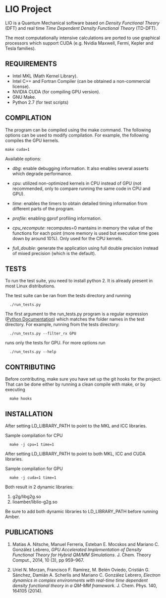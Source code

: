 LIO Project
============

LIO is a Quantum Mechanical software based on _Density Functional Theory_ (DFT) and real time _Time Dependent Density Functional Theory_ (TD-DFT).

The most computationally intensive calculations are ported to use graphical processors which support CUDA
(e.g. Nvidia Maxwell, Fermi, Kepler and Tesla families).

REQUIREMENTS
------------

* Intel MKL (Math Kernel Library).
* Intel C++ and Fortran Compiler (can be obtained a non-commercial license).
* NVIDIA CUDA (for compiling GPU version).
* GNU Make.
* Python 2.7 (for test scripts)

COMPILATION
------------

The program can be compiled using the make command. The following options can be used to modify
compilation. For example, the following compiles the GPU kernels.

```
make cuda=1
```

Available options:

* _dbg_: enable debugging information. It also enables several asserts which degrade performance.

* _cpu_: utilized non-optimized kernels in CPU instead of GPU (not recommended, only to compare running the same code in CPU and GPU).

* _time_: enables the timers to obtain detailed timing information from different parts of the program.

* _profile_: enabling gprof profiling information.

* *cpu_recompute*: recomputes=0 mantains in memory the value of the functions for each point (more memory is used but execution time goes down by around 10%). Only used for the CPU kernels.

* *full_double*: generate the application using full double precision instead of mixed precision (which is the default).

TESTS
-----

To run the test suite, you need to install python 2. It is already present in most Linux distributions.

The test suite can be ran from the tests directory and running

```
  ./run_tests.py
```

The first argument to the run\_tests.py program is a regular expression ([Python Documentation](https://docs.python.org/2/howto/regex.html)) which matches the folder names in the test
directory. For example, running from the tests directory:

```
  ./run_tests.py --filter_rx GPU
```

runs only the tests for GPU. For more options run

```
  ./run_tests.py --help
```

CONTRIBUTING
------------

Before contributing, make sure you have set up the git hooks for the project. That
can be done either by running a clean compile with make, or by executing

```
  make hooks
```

INSTALLATION
------------

After setting LD\_LIBRARY\_PATH to point to the MKL and ICC libraries.

Sample compilation for CPU

```
  make -j cpu=1 time=1
```

After setting LD\_LIBRARY\_PATH to point to both MKL, ICC and CUDA libraries.

Sample compilation for GPU

```
  make -j cuda=1 time=1
```

Both result in 2 dynamic libraries:

  1. g2g/libg2g.so
  2. lioamber/liblio-g2g.so

Be sure to add both dynamic libraries to LD\_LIBRARY\_PATH before running Amber.

PUBLICATIONS
------------

1. Matías A. Nitsche, Manuel Ferreria, Esteban E. Mocskos and Mariano C. González Lebrero, _GPU Accelerated Implementation of Density Functional Theory for Hybrid QM/MM Simulations_. J. Chem. Theory Comput., 2014, 10 (3), pp 959–967.

2.  Uriel N. Morzan, Francisco F. Ramírez, M. Belén Oviedo, Cristián G. Sánchez, Damián A. Scherlis and Mariano C. González Lebrero, _Electron dynamics in complex environments with real-time time dependent density functional theory in a QM-MM framework_. J. Chem. Phys. 140, 164105 (2014).
